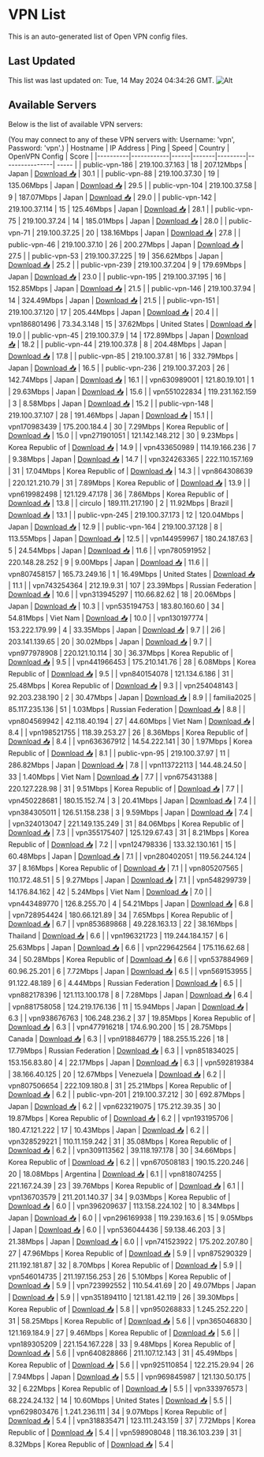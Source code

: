 # VPN List

This is an auto-generated list of Open VPN config files.

## Last Updated

This list was last updated on: Tue, 14 May 2024 04:34:26 GMT.
![Alt](https://repobeats.axiom.co/api/embed/186b98318ef1479477931607c1ad7d823f12451f.svg "Repobeats analytics image")

## Available Servers

Below is the list of available VPN servers:

(You may connect to any of these VPN servers with: Username: 'vpn', Password: 'vpn'.)
| Hostname | IP Address | Ping | Speed | Country | OpenVPN Config | Score |
|----------|------------|------|-------|---------|----------------| ----- |
| public-vpn-186 | 219.100.37.163 | 18 | 207.12Mbps | Japan | [Download 📥](./configs/server_0_JP.ovpn) | 30.1 |
| public-vpn-88 | 219.100.37.30 | 19 | 135.06Mbps | Japan | [Download 📥](./configs/server_1_JP.ovpn) | 29.5 |
| public-vpn-104 | 219.100.37.58 | 9 | 187.07Mbps | Japan | [Download 📥](./configs/server_2_JP.ovpn) | 29.0 |
| public-vpn-142 | 219.100.37.114 | 15 | 125.46Mbps | Japan | [Download 📥](./configs/server_3_JP.ovpn) | 28.1 |
| public-vpn-75 | 219.100.37.24 | 14 | 185.01Mbps | Japan | [Download 📥](./configs/server_4_JP.ovpn) | 28.0 |
| public-vpn-71 | 219.100.37.25 | 20 | 138.16Mbps | Japan | [Download 📥](./configs/server_5_JP.ovpn) | 27.8 |
| public-vpn-46 | 219.100.37.10 | 26 | 200.27Mbps | Japan | [Download 📥](./configs/server_6_JP.ovpn) | 27.5 |
| public-vpn-53 | 219.100.37.225 | 19 | 356.62Mbps | Japan | [Download 📥](./configs/server_7_JP.ovpn) | 25.2 |
| public-vpn-239 | 219.100.37.204 | 9 | 179.69Mbps | Japan | [Download 📥](./configs/server_8_JP.ovpn) | 23.0 |
| public-vpn-195 | 219.100.37.195 | 16 | 152.85Mbps | Japan | [Download 📥](./configs/server_9_JP.ovpn) | 21.5 |
| public-vpn-146 | 219.100.37.94 | 14 | 324.49Mbps | Japan | [Download 📥](./configs/server_10_JP.ovpn) | 21.5 |
| public-vpn-151 | 219.100.37.120 | 17 | 205.44Mbps | Japan | [Download 📥](./configs/server_11_JP.ovpn) | 20.4 |
| vpn186801496 | 73.34.3.148 | 15 | 37.62Mbps | United States | [Download 📥](./configs/server_12_US.ovpn) | 19.0 |
| public-vpn-45 | 219.100.37.9 | 14 | 172.89Mbps | Japan | [Download 📥](./configs/server_13_JP.ovpn) | 18.2 |
| public-vpn-44 | 219.100.37.8 | 8 | 204.48Mbps | Japan | [Download 📥](./configs/server_14_JP.ovpn) | 17.8 |
| public-vpn-85 | 219.100.37.81 | 16 | 332.79Mbps | Japan | [Download 📥](./configs/server_15_JP.ovpn) | 16.5 |
| public-vpn-236 | 219.100.37.203 | 26 | 142.74Mbps | Japan | [Download 📥](./configs/server_16_JP.ovpn) | 16.1 |
| vpn630989001 | 121.80.19.101 | 1 | 29.63Mbps | Japan | [Download 📥](./configs/server_17_JP.ovpn) | 15.6 |
| vpn551022834 | 119.231.162.159 | 3 | 8.58Mbps | Japan | [Download 📥](./configs/server_18_JP.ovpn) | 15.2 |
| public-vpn-148 | 219.100.37.107 | 28 | 191.46Mbps | Japan | [Download 📥](./configs/server_19_JP.ovpn) | 15.1 |
| vpn170983439 | 175.200.184.4 | 30 | 7.29Mbps | Korea Republic of | [Download 📥](./configs/server_20_KR.ovpn) | 15.0 |
| vpn271901051 | 121.142.148.212 | 30 | 9.23Mbps | Korea Republic of | [Download 📥](./configs/server_21_KR.ovpn) | 14.9 |
| vpn433650989 | 114.19.166.236 | 7 | 9.38Mbps | Japan | [Download 📥](./configs/server_22_JP.ovpn) | 14.7 |
| vpn324263365 | 222.110.157.169 | 31 | 17.04Mbps | Korea Republic of | [Download 📥](./configs/server_23_KR.ovpn) | 14.3 |
| vpn864308639 | 220.121.210.79 | 31 | 7.89Mbps | Korea Republic of | [Download 📥](./configs/server_24_KR.ovpn) | 13.9 |
| vpn619982498 | 121.129.47.178 | 36 | 7.86Mbps | Korea Republic of | [Download 📥](./configs/server_25_KR.ovpn) | 13.8 |
| circulo | 189.111.217.190 | 2 | 11.92Mbps | Brazil | [Download 📥](./configs/server_26_BR.ovpn) | 13.1 |
| public-vpn-245 | 219.100.37.173 | 12 | 120.04Mbps | Japan | [Download 📥](./configs/server_27_JP.ovpn) | 12.9 |
| public-vpn-164 | 219.100.37.128 | 8 | 113.55Mbps | Japan | [Download 📥](./configs/server_28_JP.ovpn) | 12.5 |
| vpn144959967 | 180.24.187.63 | 5 | 24.54Mbps | Japan | [Download 📥](./configs/server_29_JP.ovpn) | 11.6 |
| vpn780591952 | 220.148.28.252 | 9 | 9.00Mbps | Japan | [Download 📥](./configs/server_30_JP.ovpn) | 11.6 |
| vpn807458157 | 165.73.249.16 | 1 | 16.49Mbps | United States | [Download 📥](./configs/server_31_US.ovpn) | 11.1 |
| vpn743254364 | 212.19.9.31 | 107 | 23.39Mbps | Russian Federation | [Download 📥](./configs/server_32_RU.ovpn) | 10.6 |
| vpn313945297 | 110.66.82.62 | 18 | 20.06Mbps | Japan | [Download 📥](./configs/server_33_JP.ovpn) | 10.3 |
| vpn535194753 | 183.80.160.60 | 34 | 54.81Mbps | Viet Nam | [Download 📥](./configs/server_34_VN.ovpn) | 10.0 |
| vpn130197774 | 153.222.179.99 | 4 | 33.35Mbps | Japan | [Download 📥](./configs/server_35_JP.ovpn) | 9.7 |
| 2i6 | 203.141.139.65 | 20 | 30.02Mbps | Japan | [Download 📥](./configs/server_36_JP.ovpn) | 9.7 |
| vpn977978908 | 220.121.10.114 | 30 | 36.37Mbps | Korea Republic of | [Download 📥](./configs/server_37_KR.ovpn) | 9.5 |
| vpn441966453 | 175.210.141.76 | 28 | 6.08Mbps | Korea Republic of | [Download 📥](./configs/server_38_KR.ovpn) | 9.5 |
| vpn840154078 | 121.134.6.186 | 31 | 25.48Mbps | Korea Republic of | [Download 📥](./configs/server_39_KR.ovpn) | 9.3 |
| vpn254048143 | 92.203.238.190 | 2 | 30.47Mbps | Japan | [Download 📥](./configs/server_40_JP.ovpn) | 8.9 |
| familia2025 | 85.117.235.136 | 51 | 1.03Mbps | Russian Federation | [Download 📥](./configs/server_41_RU.ovpn) | 8.8 |
| vpn804569942 | 42.118.40.194 | 27 | 44.60Mbps | Viet Nam | [Download 📥](./configs/server_42_VN.ovpn) | 8.4 |
| vpn198521755 | 118.39.253.27 | 26 | 8.36Mbps | Korea Republic of | [Download 📥](./configs/server_43_KR.ovpn) | 8.4 |
| vpn636367912 | 14.54.222.141 | 30 | 1.97Mbps | Korea Republic of | [Download 📥](./configs/server_44_KR.ovpn) | 8.1 |
| public-vpn-95 | 219.100.37.97 | 11 | 286.82Mbps | Japan | [Download 📥](./configs/server_45_JP.ovpn) | 7.8 |
| vpn113722113 | 144.48.24.50 | 33 | 1.40Mbps | Viet Nam | [Download 📥](./configs/server_46_VN.ovpn) | 7.7 |
| vpn675431388 | 220.127.228.98 | 31 | 9.51Mbps | Korea Republic of | [Download 📥](./configs/server_47_KR.ovpn) | 7.7 |
| vpn450228681 | 180.15.152.74 | 3 | 20.41Mbps | Japan | [Download 📥](./configs/server_48_JP.ovpn) | 7.4 |
| vpn384305011 | 126.51.158.238 | 3 | 9.59Mbps | Japan | [Download 📥](./configs/server_49_JP.ovpn) | 7.4 |
| vpn324013047 | 221.149.135.249 | 31 | 84.06Mbps | Korea Republic of | [Download 📥](./configs/server_50_KR.ovpn) | 7.3 |
| vpn355175407 | 125.129.67.43 | 31 | 8.21Mbps | Korea Republic of | [Download 📥](./configs/server_51_KR.ovpn) | 7.2 |
| vpn124798336 | 133.32.130.161 | 15 | 60.48Mbps | Japan | [Download 📥](./configs/server_52_JP.ovpn) | 7.1 |
| vpn280402051 | 119.56.244.124 | 37 | 8.16Mbps | Korea Republic of | [Download 📥](./configs/server_53_KR.ovpn) | 7.1 |
| vpn805207565 | 110.172.48.51 | 5 | 9.27Mbps | Japan | [Download 📥](./configs/server_54_JP.ovpn) | 7.1 |
| vpn548299739 | 14.176.84.162 | 42 | 5.24Mbps | Viet Nam | [Download 📥](./configs/server_55_VN.ovpn) | 7.0 |
| vpn443489770 | 126.8.255.70 | 4 | 54.21Mbps | Japan | [Download 📥](./configs/server_56_JP.ovpn) | 6.8 |
| vpn728954424 | 180.66.121.89 | 34 | 7.65Mbps | Korea Republic of | [Download 📥](./configs/server_57_KR.ovpn) | 6.7 |
| vpn853689868 | 49.228.163.13 | 22 | 38.16Mbps | Thailand | [Download 📥](./configs/server_58_TH.ovpn) | 6.6 |
| vpn196321723 | 119.244.184.157 | 6 | 25.63Mbps | Japan | [Download 📥](./configs/server_59_JP.ovpn) | 6.6 |
| vpn229642564 | 175.116.62.68 | 34 | 50.28Mbps | Korea Republic of | [Download 📥](./configs/server_60_KR.ovpn) | 6.6 |
| vpn537884969 | 60.96.25.201 | 6 | 7.72Mbps | Japan | [Download 📥](./configs/server_61_JP.ovpn) | 6.5 |
| vpn569153955 | 91.122.48.189 | 6 | 4.44Mbps | Russian Federation | [Download 📥](./configs/server_62_RU.ovpn) | 6.5 |
| vpn882178396 | 121.113.100.178 | 8 | 7.28Mbps | Japan | [Download 📥](./configs/server_63_JP.ovpn) | 6.4 |
| vpn881758058 | 124.219.176.136 | 11 | 15.94Mbps | Japan | [Download 📥](./configs/server_64_JP.ovpn) | 6.3 |
| vpn938676763 | 106.248.236.2 | 37 | 19.85Mbps | Korea Republic of | [Download 📥](./configs/server_65_KR.ovpn) | 6.3 |
| vpn477916218 | 174.6.90.200 | 15 | 28.75Mbps | Canada | [Download 📥](./configs/server_66_CA.ovpn) | 6.3 |
| vpn918846779 | 188.255.15.226 | 18 | 17.79Mbps | Russian Federation | [Download 📥](./configs/server_67_RU.ovpn) | 6.3 |
| vpn851834025 | 153.156.83.80 | 4 | 22.17Mbps | Japan | [Download 📥](./configs/server_68_JP.ovpn) | 6.3 |
| vpn592819384 | 38.166.40.125 | 20 | 12.67Mbps | Venezuela | [Download 📥](./configs/server_69_VE.ovpn) | 6.2 |
| vpn807506654 | 222.109.180.8 | 31 | 25.21Mbps | Korea Republic of | [Download 📥](./configs/server_70_KR.ovpn) | 6.2 |
| public-vpn-201 | 219.100.37.212 | 30 | 692.87Mbps | Japan | [Download 📥](./configs/server_71_JP.ovpn) | 6.2 |
| vpn623219075 | 175.212.39.35 | 30 | 19.87Mbps | Korea Republic of | [Download 📥](./configs/server_72_KR.ovpn) | 6.2 |
| vpn193195706 | 180.47.121.222 | 17 | 10.43Mbps | Japan | [Download 📥](./configs/server_73_JP.ovpn) | 6.2 |
| vpn328529221 | 110.11.159.242 | 31 | 35.08Mbps | Korea Republic of | [Download 📥](./configs/server_74_KR.ovpn) | 6.2 |
| vpn309113562 | 39.118.197.178 | 30 | 34.66Mbps | Korea Republic of | [Download 📥](./configs/server_75_KR.ovpn) | 6.2 |
| vpn670508183 | 190.15.220.246 | 20 | 18.08Mbps | Argentina | [Download 📥](./configs/server_76_AR.ovpn) | 6.1 |
| vpn818074255 | 221.167.24.39 | 23 | 39.76Mbps | Korea Republic of | [Download 📥](./configs/server_77_KR.ovpn) | 6.1 |
| vpn136703579 | 211.201.140.37 | 34 | 9.03Mbps | Korea Republic of | [Download 📥](./configs/server_78_KR.ovpn) | 6.0 |
| vpn396209637 | 113.158.224.102 | 10 | 8.34Mbps | Japan | [Download 📥](./configs/server_79_JP.ovpn) | 6.0 |
| vpn296169938 | 119.239.163.6 | 15 | 9.05Mbps | Japan | [Download 📥](./configs/server_80_JP.ovpn) | 6.0 |
| vpn536044436 | 59.138.46.203 | 3 | 21.38Mbps | Japan | [Download 📥](./configs/server_81_JP.ovpn) | 6.0 |
| vpn741523922 | 175.202.207.80 | 27 | 47.96Mbps | Korea Republic of | [Download 📥](./configs/server_82_KR.ovpn) | 5.9 |
| vpn875290329 | 211.192.181.87 | 32 | 8.70Mbps | Korea Republic of | [Download 📥](./configs/server_83_KR.ovpn) | 5.9 |
| vpn546014735 | 211.197.156.253 | 26 | 5.10Mbps | Korea Republic of | [Download 📥](./configs/server_84_KR.ovpn) | 5.9 |
| vpn723992552 | 110.54.41.69 | 20 | 49.07Mbps | Japan | [Download 📥](./configs/server_85_JP.ovpn) | 5.9 |
| vpn351894110 | 121.181.42.119 | 26 | 39.30Mbps | Korea Republic of | [Download 📥](./configs/server_86_KR.ovpn) | 5.8 |
| vpn950268833 | 1.245.252.220 | 31 | 58.25Mbps | Korea Republic of | [Download 📥](./configs/server_87_KR.ovpn) | 5.6 |
| vpn365046830 | 121.169.184.9 | 27 | 9.46Mbps | Korea Republic of | [Download 📥](./configs/server_88_KR.ovpn) | 5.6 |
| vpn189305209 | 221.154.167.228 | 33 | 9.48Mbps | Korea Republic of | [Download 📥](./configs/server_89_KR.ovpn) | 5.6 |
| vpn640828866 | 211.107.12.143 | 31 | 45.49Mbps | Korea Republic of | [Download 📥](./configs/server_90_KR.ovpn) | 5.6 |
| vpn925110854 | 122.215.29.94 | 26 | 7.94Mbps | Japan | [Download 📥](./configs/server_91_JP.ovpn) | 5.5 |
| vpn969845987 | 121.130.50.175 | 32 | 6.22Mbps | Korea Republic of | [Download 📥](./configs/server_92_KR.ovpn) | 5.5 |
| vpn333976573 | 68.224.24.132 | 14 | 10.60Mbps | United States | [Download 📥](./configs/server_93_US.ovpn) | 5.5 |
| vpn629803476 | 1.241.236.111 | 34 | 9.07Mbps | Korea Republic of | [Download 📥](./configs/server_94_KR.ovpn) | 5.4 |
| vpn318835471 | 123.111.243.159 | 37 | 7.72Mbps | Korea Republic of | [Download 📥](./configs/server_95_KR.ovpn) | 5.4 |
| vpn598908048 | 118.36.103.239 | 31 | 8.32Mbps | Korea Republic of | [Download 📥](./configs/server_96_KR.ovpn) | 5.4 |
